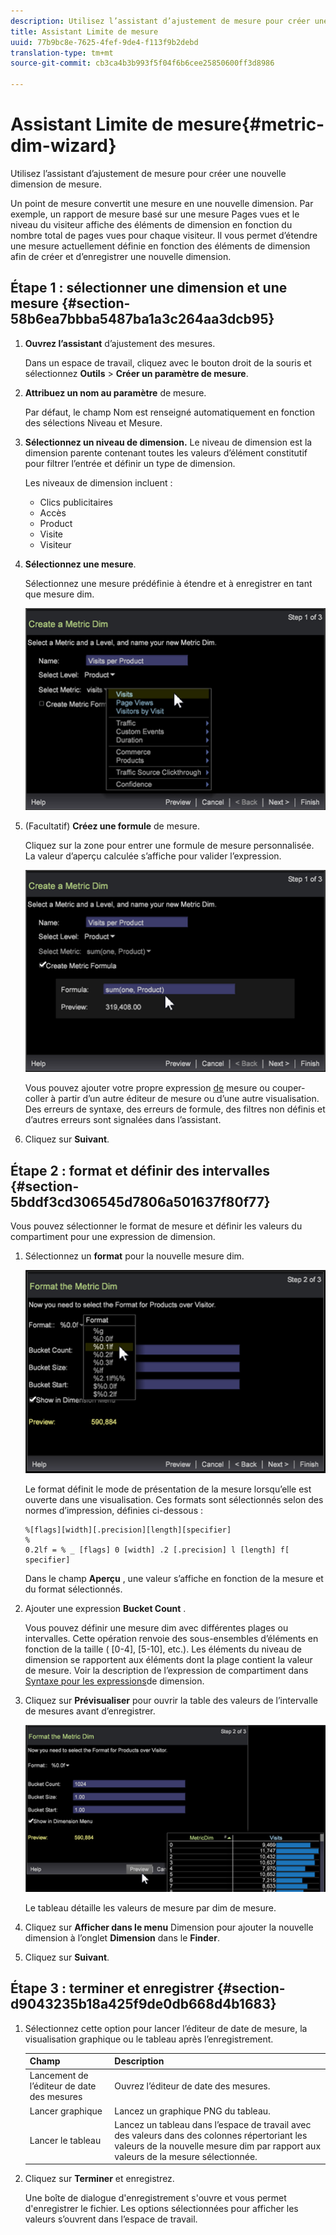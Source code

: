 ```yaml
---
description: Utilisez l’assistant d’ajustement de mesure pour créer une nouvelle dimension de mesure.
title: Assistant Limite de mesure
uuid: 77b9bc8e-7625-4fef-9de4-f113f9b2debd
translation-type: tm+mt
source-git-commit: cb3ca4b3b993f5f04f6b6cee25850600ff3d8986

---
```



# Assistant Limite de mesure{#metric-dim-wizard}

Utilisez l’assistant d’ajustement de mesure pour créer une nouvelle dimension de mesure.

Un point de mesure convertit une mesure en une nouvelle dimension. Par exemple, un rapport de mesure basé sur une mesure Pages vues et le niveau du visiteur affiche des éléments de dimension en fonction du nombre total de pages vues pour chaque visiteur. Il vous permet d’étendre une mesure actuellement définie en fonction des éléments de dimension afin de créer et d’enregistrer une nouvelle dimension.

## Étape 1 : sélectionner une dimension et une mesure {#section-58b6ea7bbba5487ba1a3c264aa3dcb95}

1. **Ouvrez l’assistant** d’ajustement des mesures.

   Dans un espace de travail, cliquez avec le bouton droit de la souris et sélectionnez **Outils** > **Créer un paramètre de mesure**.

1. **Attribuez un nom au paramètre** de mesure.

   Par défaut, le champ Nom est renseigné automatiquement en fonction des sélections Niveau et Mesure.

1. **Sélectionnez un niveau de dimension.** Le niveau de dimension est la dimension parente contenant toutes les valeurs d’élément constitutif pour filtrer l’entrée et définir un type de dimension.

   Les niveaux de dimension incluent :

   * Clics publicitaires
   * Accès
   * Product
   * Visite
   * Visiteur

1. **Sélectionnez une mesure**.

   Sélectionnez une mesure prédéfinie à étendre et à enregistrer en tant que mesure dim.

   ![](assets/6_4_workstation_metricdim_metric.png)

1. (Facultatif) **Créez une formule** de mesure.

   Cliquez sur la zone pour entrer une formule de mesure personnalisée. La valeur d’aperçu calculée s’affiche pour valider l’expression.

   ![](assets/6_4_workstation_metricdim_create_metric.png)

   Vous pouvez ajouter votre propre expression [de](https://docs.adobe.com/content/help/en/data-workbench/using/client/qry-lang-syntx/c-syntx-mtrc-exp.html) mesure ou couper-coller à partir d’un autre éditeur de mesure ou d’une autre visualisation. Des erreurs de syntaxe, des erreurs de formule, des filtres non définis et d’autres erreurs sont signalées dans l’assistant.

1. Cliquez sur **Suivant**.

## Étape 2 : format et définir des intervalles {#section-5bddf3cd306545d7806a501637f80f77}

Vous pouvez sélectionner le format de mesure et définir les valeurs du compartiment pour une expression de dimension.

1. Sélectionnez un **format** pour la nouvelle mesure dim.

   ![](assets/6_4_workstation_metricdim_format_metric.png)

   Le format définit le mode de présentation de la mesure lorsqu’elle est ouverte dans une visualisation. Ces formats sont sélectionnés selon des normes [](http://www.cplusplus.com/reference/cstdio/printf/)d’impression, définies ci-dessous :

   ```
   %[flags][width][.precision][length][specifier]
   %
   0.2lf = % _ [flags] 0 [width] .2 [.precision] l [length] f[ specifier]
   ```

   Dans le champ **Aperçu** , une valeur s’affiche en fonction de la mesure et du format sélectionnés.

1. Ajouter une expression **Bucket Count** .

   Vous pouvez définir une mesure dim avec différentes plages ou intervalles. Cette opération renvoie des sous-ensembles d’éléments en fonction de la taille ( [0-4], [5-10], etc.). Les éléments du niveau de dimension se rapportent aux éléments dont la plage contient la valeur de mesure. Voir la description de l’expression de compartiment dans [Syntaxe pour les expressions](https://docs.adobe.com/content/help/en/data-workbench/using/client/qry-lang-syntx/c-syntx-dim-exp.html)de dimension.

1. Cliquez sur **Prévisualiser** pour ouvrir la table des valeurs de l’intervalle de mesures avant d’enregistrer.

   ![](assets/6_4_workstation_metricdim_preview.png)

   Le tableau détaille les valeurs de mesure par dim de mesure.

1. Cliquez sur **Afficher dans le menu** Dimension pour ajouter la nouvelle dimension à l’onglet **Dimension** dans le **Finder**.
1. Cliquez sur **Suivant**.

## Étape 3 : terminer et enregistrer {#section-d9043235b18a425f9de0db668d4b1683}

1. Sélectionnez cette option pour lancer l’éditeur de date de mesure, la visualisation graphique ou le tableau après l’enregistrement.

   | Champ | Description |
   |---|---|
   | Lancement de l’éditeur de date des mesures | Ouvrez l’éditeur de date des mesures. |
   | Lancer graphique | Lancez un graphique PNG du tableau. |
   | Lancer le tableau | Lancez un tableau dans l’espace de travail avec des valeurs dans des colonnes répertoriant les valeurs de la nouvelle mesure dim par rapport aux valeurs de la mesure sélectionnée. |

1. Cliquez sur **Terminer** et enregistrez.

   Une boîte de dialogue d&#39;enregistrement s&#39;ouvre et vous permet d&#39;enregistrer le fichier. Les options sélectionnées pour afficher les valeurs s’ouvrent dans l’espace de travail.

